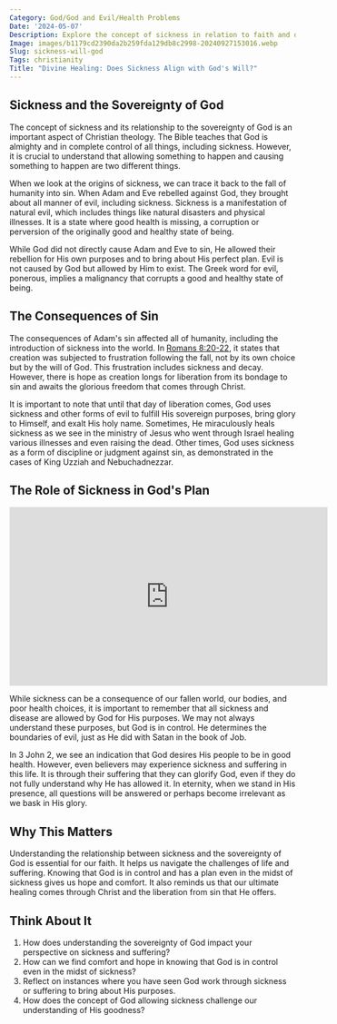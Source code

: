 ```yaml
---
Category: God/God and Evil/Health Problems
Date: '2024-05-07'
Description: Explore the concept of sickness in relation to faith and divine intervention. Delve into the question of how individuals grapple with illness and seek solace in their beliefs.
Image: images/b1179cd2390da2b259fda129db8c2998-20240927153016.webp
Slug: sickness-will-god
Tags: christianity
Title: "Divine Healing: Does Sickness Align with God's Will?"
---
```


## Sickness and the Sovereignty of God

The concept of sickness and its relationship to the sovereignty of God is an important aspect of Christian theology. The Bible teaches that God is almighty and in complete control of all things, including sickness. However, it is crucial to understand that allowing something to happen and causing something to happen are two different things.

When we look at the origins of sickness, we can trace it back to the fall of humanity into sin. When Adam and Eve rebelled against God, they brought about all manner of evil, including sickness. Sickness is a manifestation of natural evil, which includes things like natural disasters and physical illnesses. It is a state where good health is missing, a corruption or perversion of the originally good and healthy state of being.

While God did not directly cause Adam and Eve to sin, He allowed their rebellion for His own purposes and to bring about His perfect plan. Evil is not caused by God but allowed by Him to exist. The Greek word for evil, ponerous, implies a malignancy that corrupts a good and healthy state of being.

## The Consequences of Sin

The consequences of Adam's sin affected all of humanity, including the introduction of sickness into the world. In [Romans 8:20-22](https://www.bibleref.com/Romans/8/Romans-8-20.html), it states that creation was subjected to frustration following the fall, not by its own choice but by the will of God. This frustration includes sickness and decay. However, there is hope as creation longs for liberation from its bondage to sin and awaits the glorious freedom that comes through Christ.

It is important to note that until that day of liberation comes, God uses sickness and other forms of evil to fulfill His sovereign purposes, bring glory to Himself, and exalt His holy name. Sometimes, He miraculously heals sickness as we see in the ministry of Jesus who went through Israel healing various illnesses and even raising the dead. Other times, God uses sickness as a form of discipline or judgment against sin, as demonstrated in the cases of King Uzziah and Nebuchadnezzar.

## The Role of Sickness in God's Plan


<iframe width="560" height="315" src="https://www.youtube.com/embed/MGMRuIVGSNc" frameborder="0" allow="autoplay; encrypted-media" allowfullscreen></iframe>


While sickness can be a consequence of our fallen world, our bodies, and poor health choices, it is important to remember that all sickness and disease are allowed by God for His purposes. We may not always understand these purposes, but God is in control. He determines the boundaries of evil, just as He did with Satan in the book of Job.

In 3 John 2, we see an indication that God desires His people to be in good health. However, even believers may experience sickness and suffering in this life. It is through their suffering that they can glorify God, even if they do not fully understand why He has allowed it. In eternity, when we stand in His presence, all questions will be answered or perhaps become irrelevant as we bask in His glory.

## Why This Matters

Understanding the relationship between sickness and the sovereignty of God is essential for our faith. It helps us navigate the challenges of life and suffering. Knowing that God is in control and has a plan even in the midst of sickness gives us hope and comfort. It also reminds us that our ultimate healing comes through Christ and the liberation from sin that He offers.

## Think About It

1. How does understanding the sovereignty of God impact your perspective on sickness and suffering?
2. How can we find comfort and hope in knowing that God is in control even in the midst of sickness?
3. Reflect on instances where you have seen God work through sickness or suffering to bring about His purposes.
4. How does the concept of God allowing sickness challenge our understanding of His goodness?